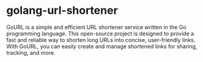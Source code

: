 # golang-url-shortener
GoURL is a simple and efficient URL shortener service written in the Go programming language. This open-source project is designed to provide a fast and reliable way to shorten long URLs into concise, user-friendly links. With GoURL, you can easily create and manage shortened links for sharing, tracking, and more.
